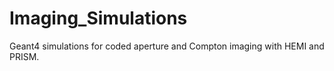 # Imaging_Simulations
Geant4 simulations for coded aperture and Compton imaging with HEMI and PRISM.
